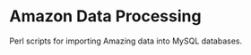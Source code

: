 Amazon Data Processing
======================

Perl scripts for importing Amazing data into MySQL databases.